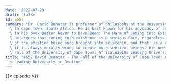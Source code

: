 ```yaml
---
date: '2022-07-28'
draft: 'false'
id: e657
summary: "Dr. David Benatar is professor of philosophy at the University of Cape Town\
  \ in Cape Town, South Africa. He is best known for his advocacy of anti-natalism\
  \ in his book Better Never to Have Been: The Harm of Coming into Existence, in which\
  \ he argues that coming into existence is a serious harm, regardless of the feelings\
  \ of the existing being once brought into existence, and that, as a consequence,\
  \ it is always morally wrong to create more sentient beings. His new book is The\
  \ Fall of the University of Cape Town: Africa\u2019s Leading University in Decline."
title: "#657 David Benatar - The Fall of the University of Cape Town: Africa\u2019\
  s Leading University in Decline"
---
```

{{< episode >}}

